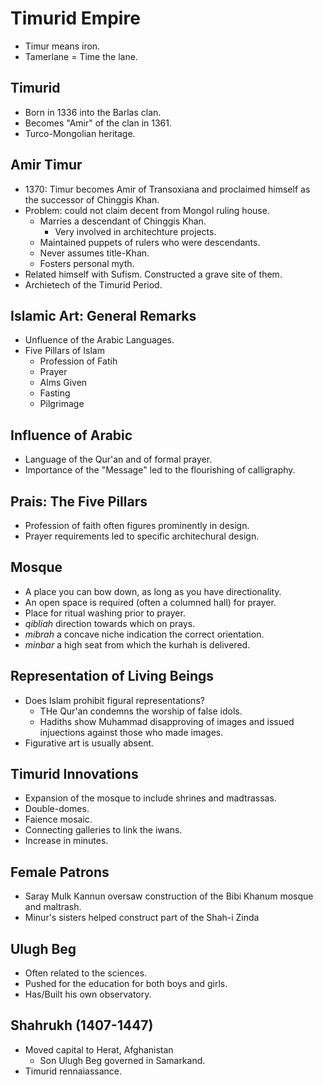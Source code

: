 # Timurid Empire
- Timur means iron.
- Tamerlane = Time the lane.

## Timurid
- Born in 1336 into the Barlas clan.
- Becomes "Amir" of the clan in 1361.
- Turco-Mongolian heritage.

## Amir Timur
- 1370: Timur becomes Amir of Transoxiana and proclaimed himself as the successor of Chinggis Khan.
- Problem: could not claim decent from Mongol ruling house.
  - Marries a descendant of Chinggis Khan.
    - Very involved in architechture projects.
  - Maintained puppets of rulers who were descendants.
  - Never assumes title-Khan.
  - Fosters personal myth.
- Related himself with Sufism.  Constructed a grave site of them.
- Archietech of the Timurid Period.

## Islamic Art: General Remarks
  - Unfluence of the Arabic Languages.
  - Five Pillars of Islam
    - Profession of Fatih
    - Prayer
    - Alms Given
    - Fasting
    - Pilgrimage

## Influence of Arabic
- Language of the Qur'an and of formal prayer.
- Importance of the "Message" led to the flourishing of calligraphy.

## Prais: The Five Pillars
- Profession of faith often figures prominently in design.
- Prayer requirements led to specific architechural design.

## Mosque
- A place you can bow down, as long as you have directionality.
- An open space is required (often a columned hall) for prayer.
- Place for ritual washing prior to prayer.
- *qibliah* direction towards which on prays.
- *mibrah* a concave niche indication the correct orientation.
- *minbar* a high seat from which the kurhah is delivered.

## Representation of Living Beings
- Does Islam prohibit figural representations?
  - THe Qur'an condemns the worship of false idols.
  - Hadiths show Muhammad disapproving of images and issued injuections against those who made
  images.
- Figurative art is usually absent.

## Timurid Innovations
- Expansion of the mosque to include shrines and madtrassas.
- Double-domes.
- Faience mosaic.
- Connecting galleries to link the iwans.
- Increase in minutes.

## Female Patrons
- Saray Mulk Kannun oversaw construction of the Bibi Khanum mosque and maltrash.
- Minur's sisters helped construct part of the Shah-i Zinda

## Ulugh Beg
- Often related to the sciences.
- Pushed for the education for both boys and girls.
- Has/Built his own observatory.

## Shahrukh (1407-1447)
- Moved capital to Herat, Afghanistan
  - Son Ulugh Beg governed in Samarkand.
- Timurid rennaiassance.
